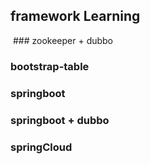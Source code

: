## framework Learning
  ### zookeeper + dubbo
  ### bootstrap-table
  ### springboot
  ### springboot + dubbo
  ### springCloud
